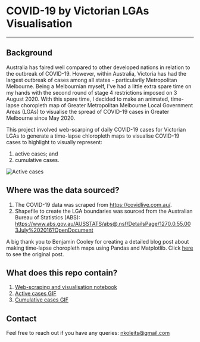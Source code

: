 # COVID-19 by Victorian LGAs Visualisation
---

## Background

Australia has faired well compared to other developed nations in relation to the outbreak of COVID-19. However, within Australia, Victoria has had the largest outbreak of cases among all states - particularily Metropolitan Melbourne. Being a Melbournian myself, I've had a little extra spare time on my hands with the second round of stage 4 restrictions imposed on 3 August 2020. With this spare time, I decided to make an animated, time-lapse choropleth map of Greater Metropolitan Melbourne Local Government Areas (LGAs) to visualise the spread of COVID-19 cases in Greater Melbourne since May 2020.

This project involved web-scarping of daily COVID-19 cases for Victorian LGAs to generate a time-lapse chloropleth maps to visualise COVID-19 cases to highlight to visually represent:
1. active cases; and
2. cumulative cases.

![Active cases](gif/active_cases.gif)

## Where was the data sourced?

1. The COVID-19 data was scraped from https://covidlive.com.au/. 
2. Shapefile to create the LGA boundaries was sourced from the Australian Bureau of Statistics (ABS): https://www.abs.gov.au/AUSSTATS/abs@.nsf/DetailsPage/1270.0.55.003July%202016?OpenDocument

A big thank you to Benjamin Cooley for creating a detailed blog post about making time-lapse choropleth maps using Pandas and Matplotlib. Click [here](https://towardsdatascience.com/lets-make-a-map-using-geopandas-pandas-and-matplotlib-to-make-a-chloropleth-map-dddc31c1983d) to see the original post.


## What does this repo contain?

1. [Web-scraping and visualisation notebook](https://github.com/NickKoleits/vic-covid-lga/blob/master/notebooks/Melbourne_COVID_cases.ipynb)
2. [Active cases GIF](https://github.com/NickKoleits/vic-covid-lga/blob/master/gif/active_cases.gif)
3. [Cumulative cases GIF](https://github.com/NickKoleits/vic-covid-lga/blob/master/gif/cumulative_cases.gif)

## Contact
Feel free to reach out if you have any queries: nkoleits@gmail.com
